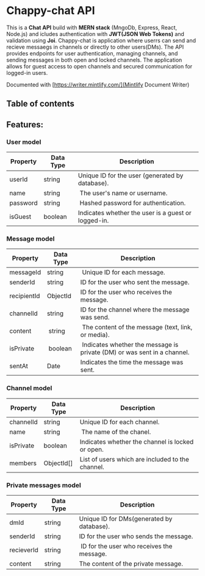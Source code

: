 # Chappy-chat API

This is a **Chat API** build with  **MERN stack** (MngoDb, Express, React, Node.js) and icludes authentication with **JWT(JSON Web Tokens)** and validation using **Joi**. Chappy-chat is application where userrs can send and recieve messaegs in channels or directly to other users(DMs). The API provides endpoints for user authentication, managing channels, and sending messages in both open and locked channels. The application allows for guest access to open channels and secured communication for logged-in users.

Documented with [https://writer.mintlify.com/](Mintlify Document Writer)

## Table of contents

## Features:



### User model 

| Property | Data Type | Description |
| --- | --- | --- |
| userId | string | Unique ID for the user (generated by database). |
| name | string | The user's name or username. |
| password | string | Hashed password for authentication. |
| isGuest | boolean | Indicates whether the user is a guest or logged-in. |

### Message model 

| Property | Data Type | Description |
| --- | --- | --- |
| messageId | string | Unique ID for each message. | 
| senderId | string | ID for the user who sent the message. |
| recipientId| ObjectId | ID for the user who receives the message.
| channelId | string | ID for the channel where the message was send. |
| content | string | The content of the message (text, link, or media). |
| isPrivate | boolean | Indicates whether the message is private (DM) or was sent in a channel. |
| sentAt | Date | Indicates the time the  message was sent. |

### Channel model

| Property | Data Type | Description |
| --- | --- | --- |
| channelId | string | Unique ID for each channel. | 
| name | string | The name of the chanel. |
| isPrivate | boolean | Indicates whether the channel is locked or open. |
| members | ObjectId[] | List of users which are included to the channel. |


### Private messages model

| Property | Data Type | Description |
| --- | --- | --- |
| dmId | string | Unique ID for DMs(generated by database). |
| senderId | string | ID for the user who sends the message. |
| recieverId | string | ID for the user who receives the message. |
| content | string | The content of the private message. |

